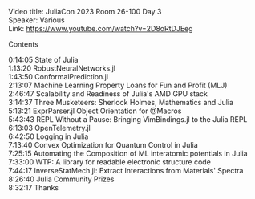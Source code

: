 Video title: JuliaCon 2023 Room 26-100 Day 3  
Speaker: Various  
Link: https://www.youtube.com/watch?v=2D8oRtDJEeg  

Contents

0:14:05 State of Julia  
1:13:20 RobustNeuralNetworks.jl  
1:43:50 ConformalPrediction.jl  
2:13:07 Machine Learning Property Loans for Fun and Profit (MLJ)  
2:46:47 Scalability and Readiness of Julia's AMD GPU stack  
3:14:37 Three Musketeers: Sherlock Holmes, Mathematics and Julia  
5:13:21 ExprParser.jl Object Orientation for @Macros  
5:43:43 REPL Without a Pause: Bringing VimBindings.jl to the Julia REPL  
6:13:03 OpenTelemetry.jl  
6:42:50 Logging in Julia  
7:13:40 Convex Optimization for Quantum Control in Julia  
7:25:15 Automating the Composition of ML interatomic potentials in Julia  
7:33:00 WTP: A library for readable electronic structure code  
7:44:17 InverseStatMech.jl: Extract Interactions from Materials' Spectra  
8:26:40 Julia Community Prizes  
8:32:17 Thanks  
